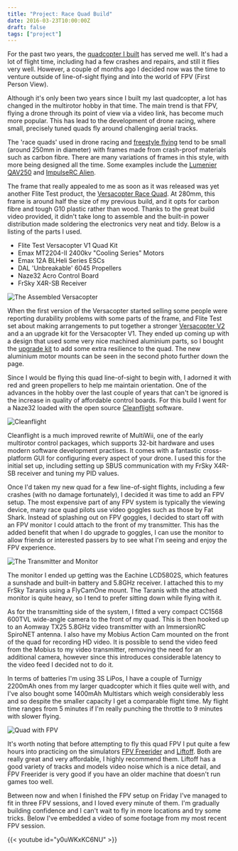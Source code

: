 ```yaml
---
title: "Project: Race Quad Build"
date: 2016-03-23T10:00:00Z
draft: false
tags: ["project"]
---
```


For the past two years, the [quadcopter I built](http://www.seanduffy.co.uk/blog/2013/8/Project:-Quadcopter-Build/) has served me well. It's had a lot of flight time, including had a few crashes and repairs, and still it flies very well. However, a couple of months ago I decided now was the time to venture outside of line-of-sight flying and into the world of FPV (First Person View).

Although it's only been two years since I built my last quadcopter, a lot has changed in the multirotor hobby in that time. The main trend is that FPV, flying a drone through its point of view via a video link, has become much more popular. This has lead to the development of drone racing, where small, precisely tuned quads fly around challenging aerial tracks.

The 'race quads' used in drone racing and [freestyle flying](https://www.youtube.com/watch?v=WQyVEivFMrA) tend to be small (around 250mm in diameter) with  frames made from crash-proof materials such as carbon fibre. There are many variations of frames in this style, with more being designed all the time. Some examples include the [Lumenier QAV250](http://www.lumenier.com/products/multirotors/qav250) and [ImpulseRC Alien](http://impulserc.com/alien-6-fpv-frame).

The frame that really appealed to me as soon as it was released was yet another Flite Test product, the [Versacopter Race Quad](http://flitetest.com/articles/versacopter). At 280mm, this frame is around half the size of my previous build, and it opts for carbon fibre and tough G10 plastic rather than wood. Thanks to the great build video provided, it didn't take long to assemble and the built-in power distribution made soldering the electronics very neat and tidy. Below is a listing of the parts I used.

*	Flite Test Versacopter V1 Quad Kit
*	Emax MT2204-II 2400kv "Cooling Series" Motors
*	Emax 12A BLHeli Series ESCs
*  DAL 'Unbreakable' 6045 Propellers
*  Naze32 Acro Control Board
*  FrSky X4R-SB Receiver

![The Assembled Versacopter](https://farm2.staticflickr.com/1509/25985299505_6b7747c1e5_c.jpg "The Assembled Versacopter")

When the first version of the Versacopter started selling some people were reporting durability problems with some parts of the frame, and Flite Test set about making arrangements to put together a stronger [Versacopter V2](http://store.flitetest.com/ft-versacopter-280-v2-quad-kit/) and a an upgrade kit for the Versacopter V1. They ended up coming up with a design that used some very nice machined aluminium parts, so I bought the [upgrade kit](http://store.flitetest.com/versacopter-aluminum-upgrade-coming-soon/) to add some extra resilience to the quad. The new aluminium motor mounts can be seen in the second photo further down the page.

Since I would be flying this quad line-of-sight to begin with, I adorned it with red and green propellers to help me maintain orientation. One of the advances in the hobby over the last couple of years that can't be ignored is the increase in quality of affordable control boards. For this build I went for a Naze32 loaded with the open source [Cleanflight](http://cleanflight.com) software.

![Cleanflight](https://lh3.googleusercontent.com/WURRlMNkBW4InVgkOkJTmeOvOGQUrkYoR3vlQ5jUy2nRt2ibjgdSy52BYf2i5VGwWOTB1157=s640-h400-e365 "The Cleanflight Configurator")

Cleanflight is a much improved rewrite of MultiWii, one of the early multirotor control packages, which supports 32-bit hardware and uses modern software development practises. It comes with a fantastic cross-platform GUI for configuring every aspect of your drone. I used this for the initial set up, including setting up SBUS communication with my FrSky X4R-SB receiver and tuning my PID values.

Once I'd taken my new quad for a few line-of-sight flights, including a few crashes (with no damage fortunately), I decided it was time to add an FPV setup. The most expensive part of any FPV system is typically the viewing device, many race quad pilots use video goggles such as those by Fat Shark. Instead of splashing out on FPV goggles, I decided to start off with an FPV monitor I could attach to the front of my transmitter. This has the added benefit that when I do upgrade to goggles, I can use the monitor to allow friends or interested passers by to see what I'm seeing and enjoy the FPV experience.

![The Transmitter and Monitor](https://farm2.staticflickr.com/1653/25989454365_c91475c832_c.jpg "My Taranis with the monitor attached")

The monitor I ended up getting was the Eachine LCD5802S, which features a sunshade and built-in battery and 5.8GHz receiver. I attached this to my FrSky Taranis using a FlyCamOne mount. The Taranis with the attached monitor is quite heavy, so I tend to prefer sitting down while flying with it.

As for the transmitting side of the system, I fitted a very compact CC1568 600TVL wide-angle camera to the front of my quad. This is then hooked up to an Aomway TX25 5.8GHz video transmitter with an ImmersionRC SpiroNET antenna. I also have my Mobius Action Cam mounted on the front of the quad for recording HD video. It is possible to send the video feed from the Mobius to my video transmitter, removing the need for an additional camera, however since this introduces considerable latency to the video feed I decided not to do it.

In terms of batteries I'm using 3S LiPos, I have a couple of Turnigy 2200mAh ones from my larger quadcopter which it flies quite well with, and I've also bought some 1400mAh Multistars which weigh considerably less and so despite the smaller capacity I get a comparable flight time. My flight time ranges from 5 minutes if I'm really punching the throttle to 9 minutes with slower flying.

![Quad with FPV](https://farm2.staticflickr.com/1475/25963527426_3647d1d215_c.jpg "The Versacopter, upgraded with aluminium and fully ready for FPV")

It's worth noting that before attempting to fly this quad FPV I put quite a few hours into practicing on the simulators [FPV Freerider](https://fpv-freerider.itch.io/fpv-freerider) and [Liftoff](http://www.liftoff-game.com). Both are really great and very affordable, I highly recommend them. Liftoff has a good variety of tracks and models video noise which is a nice detail, and FPV Freerider is very good if you have an older machine that doesn't run games too well.

Between now and when I finished the FPV setup on Friday I've managed to fit in three FPV sessions, and I loved every minute of them. I'm gradually building confidence and I can't wait to fly in more locations and try some tricks. Below I've embedded a video of some footage from my most recent FPV session.

{{< youtube id="y0uWKxKC6NU" >}}
